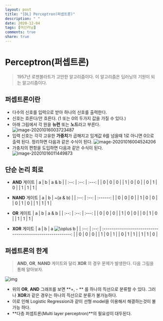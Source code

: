 ```yaml
---
layout: post
title: "[DL] Perceptron(퍼셉트론)"
description: " "
date: 2020-12-04
tags: [머신러닝]
comments: true
share: true
---
```


# Perceptron(퍼셉트론)

> 1957년 로젠블라트가 고안한 알고리즘이다. 이 알고리즘은 딥러닝의 기원이 되는 알고리즘이다.



## 퍼셉트론이란

* 다수의 신호를 입력으로 받아 하나의 신호를 출력한다.
* 신호는 흐른다/안 흐른다. (1 또는 0의 두가지 값을 가질 수 있다.) 
* 아래 그림에서 각 원을 **뉴런** 또는 **노드**라고 부른다.
 ![image-20201016003723487](https://github.com/colinch4/colinch4.github.io/blob/master/_posts/2020/ML/markdown-images/image-20201016003723487.png?raw=true)
* 입력 신호는 각각 고유한 **가중치**가 곱해지고 임계값 θ를 넘을때 1로 아니면 0으로 출력 된다. 정리하면 다음과 같은 수식이 된다.
![image-20201016004524206](https://github.com/colinch4/colinch4.github.io/blob/master/_posts/2020/ML/markdown-images/image-20201016004524206.png?raw=true)
* 가충치의 편항을 도입하면 다음과 같은 수식이 된다.
  ![image-20201016011449873](https://github.com/colinch4/colinch4.github.io/blob/master/_posts/2020/ML/markdown-images/image-20201016011449873.png?raw=true)

  



## 단순 논리 회로

* **AND** 게이트
|  a   |  b   | a & b |
| :--: | :--: | :---: |
|  0   |  0   |   0   |
|  1   |  0   |   0   |
|  0   |  1   |   0   |
|  1   |  1   |   1   |

* **NAND** 게이트
|  a   |  b   | ~(a & b) |
| :--: | :--: | :------: |
|  0   |  0   |    0     |
|  1   |  0   |    0     |
|  0   |  1   |    0     |
|  1   |  1   |    1     |

* **OR** 게이트
|  a   |  b   | a & b |
| :--: | :--: | :---: |
|  0   |  0   |   0   |
|  1   |  0   |   0   |
|  0   |  1   |   0   |
|  1   |  1   |   1   |

* **XOR** 게이트
|  a   |  b   | a ![\oplus ](https://wikimedia.org/api/rest_v1/media/math/render/svg/8b16e2bdaefee9eed86d866e6eba3ac47c710f60) b |
| :--: | :--: | :----------------------------------------------------------: |
|  0   |  0   |                              0                               |
|  1   |  0   |                              1                               |
|  0   |  1   |                              1                               |
|  1   |  1   |                              0                               |



## 퍼셉트론의 한계

> **AND**, **OR**, **NAND** 게이트와 달리 **XOR** 의 경우 문제가 발생한다. 다음 그림을 통해 알아보자.

![img](https://github.com/colinch4/colinch4.github.io/blob/master/_posts/2020/ML/markdown-images/99612E4B5C0B73DD34)

* 위의 **OR**, **AND** 그래프를 보면 **+, - ** 를  하나의 직선으로 분류할 수 있다. 그러나 **XOR**과 같은 경우는 하나의 직선으로 분류가 불가능하다.
* 이로 인해 Logistic Regression과 같이 선형 model을 이용해서 해결하는것이 불가능 하다.
* **다층 퍼셉트론(Multi layer perceptron)**의 필요성이  대두된다. 

